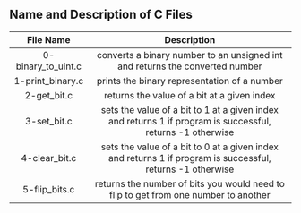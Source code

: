 ## Name and Description of C Files

| File Name | Description |
|:---:|:---:|
| 0-binary_to_uint.c | converts a binary number to an unsigned int and returns the converted number |
| 1-print_binary.c | prints the binary representation of a number |
| 2-get_bit.c | returns the value of a bit at a given index |
| 3-set_bit.c | sets the value of a bit to 1 at a given index and returns 1 if program is successful, returns -1 otherwise |
| 4-clear_bit.c | sets the value of a bit to 0 at a given index and returns 1 if program is successful, returns -1 otherwise |
| 5-flip_bits.c | returns the number of bits you would need to flip to get from one number to another |
